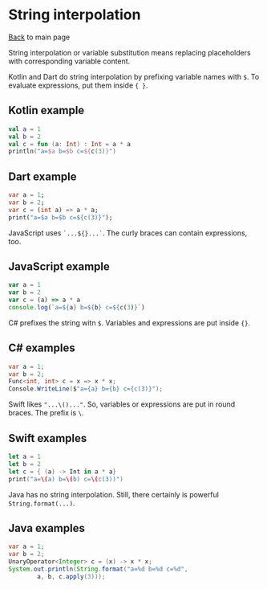 # String interpolation

[Back](README.md) to main page

String interpolation or variable substitution means replacing placeholders with corresponding variable content.

Kotlin and Dart do string interpolation by prefixing variable names with `$`. To evaluate expressions, put them inside `{ }`.

## Kotlin example

```kotlin
val a = 1
val b = 2
val c = fun (a: Int) : Int = a * a
println("a=$a b=$b c=${c(3)}")
```

## Dart example

```dart
var a = 1;
var b = 2;
var c = (int a) => a * a;
print("a=$a b=$b c=${c(3)}");
```

JavaScript uses `` `...${}...` ``. The curly braces can contain expressions, too.

## JavaScript example

```javascript
var a = 1
var b = 2
var c = (a) => a * a
console.log(`a=${a} b=${b} c=${c(3)}`)
```

C# prefixes the string witn `$`. Variables and expressions are put inside `{}`.

## C# examples

```csharp
var a = 1;
var b = 2;
Func<int, int> c = x => x * x;
Console.WriteLine($"a={a} b={b} c={c(3)}");
``` 

Swift likes `"...\()..."`. So, variables or expressions are put in round braces. The prefix is `\`.

## Swift examples

```swift
let a = 1
let b = 2
let c = { (a) -> Int in a * a}
print("a=\(a) b=\(b) c=\(c(3))") 
```

Java has no string interpolation. Still, there certainly is powerful `String.format(...)`.

## Java examples

```java
var a = 1;
var b = 2;
UnaryOperator<Integer> c = (x) -> x * x;
System.out.println(String.format("a=%d b=%d c=%d",
        a, b, c.apply(3)));
```
